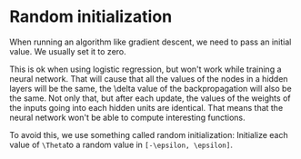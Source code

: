 # Random initialization

When running an algorithm like gradient descent, we need to pass an initial value. We usually set it to zero.

This is ok when using logistic regression, but won't work while training a neural network. That will cause that all the values of the nodes in a hidden layers will be the same, the \delta value of the backpropagation will also be the same. Not only that, but after each update, the values of the weights of the inputs going into each hidden units are identical. That means that the neural network won't be able to compute interesting functions.

To avoid this, we use something called random initialization: Initialize each value of `\Theta`to a random value in `[-\epsilon, \epsilon]`.
